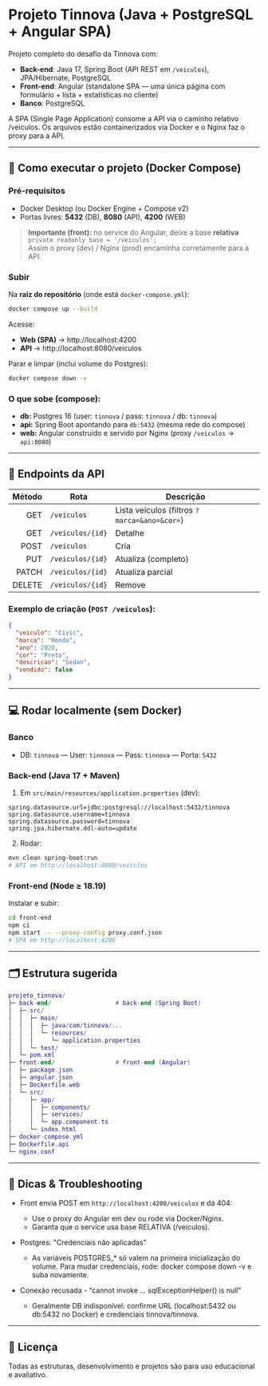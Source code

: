 # Projeto Tinnova (Java + PostgreSQL + Angular SPA)

Projeto completo do desafio da Tinnova com:
- **Back-end**: Java 17, Spring Boot (API REST em `/veiculos`), JPA/Hibernate, PostgreSQL  
- **Front-end**: Angular (standalone SPA — uma única página com formulário + lista + estatísticas no cliente)  
- **Banco**: PostgreSQL

A SPA (Single Page Application) consome a API via o caminho relativo /veiculos.
Os arquivos estão containerizados via Docker e o Nginx faz o proxy para a API.

---

## 🚀 Como executar o projeto (Docker Compose)

### Pré-requisitos
- Docker Desktop (ou Docker Engine + Compose v2)
- Portas livres: **5432** (DB), **8080** (API), **4200** (WEB)

> **Importante (front):** no service do Angular, deixe a base **relativa**  
> `private readonly base = '/veiculos';`  
> Assim o proxy (dev) / Nginx (prod) encaminha corretamente para a API.

### Subir
Na **raiz do repositório** (onde está `docker-compose.yml`):

```bash
docker compose up --build
```

Acesse:
- **Web (SPA)** → http://localhost:4200
- **API** → http://localhost:8080/veiculos

Parar e limpar (inclui volume do Postgres):

```bash
docker compose down -v
```

### O que sobe (compose):
- **db:** Postgres 16 (user: `tinnova` / pass: `tinnova` / db: `tinnova`)
- **api:** Spring Boot apontando para `db:5432` (mesma rede do compose)
- **web:** Angular construído e servido por Nginx (proxy `/veiculos` → `api:8080`)

---
## 📡 Endpoints da API

| Método | Rota             | Descrição                                    |
| -----: | ---------------- | -------------------------------------------- |
|    GET | `/veiculos`      | Lista veículos (filtros `?marca=&ano=&cor=`) |
|    GET | `/veiculos/{id}` | Detalhe                                      |
|   POST | `/veiculos`      | Cria                                         |
|    PUT | `/veiculos/{id}` | Atualiza (completo)                          |
|  PATCH | `/veiculos/{id}` | Atualiza parcial                             |
| DELETE | `/veiculos/{id}` | Remove                                       |


### Exemplo de criação (`POST /veiculos`):
```json
{
  "veiculo": "Civic",
  "marca": "Honda",
  "ano": 2020,
  "cor": "Preto",
  "descricao": "Sedan",
  "vendido": false
}
```

---
## 💻 Rodar localmente (sem Docker)

### Banco
- DB: `tinnova` — User: `tinnova` — Pass: `tinnova` — Porta: `5432`

### Back-end (Java 17 + Maven)
1) Em `src/main/resources/application.properties` (dev):
```properties
spring.datasource.url=jdbc:postgresql://localhost:5432/tinnova
spring.datasource.username=tinnova
spring.datasource.password=tinnova
spring.jpa.hibernate.ddl-auto=update
```

2) Rodar:
```bash
mvn clean spring-boot:run
# API em http://localhost:8080/veiculos
```

### Front-end (Node ≥ 18.19)

Instalar e subir:

```bash
cd front-end
npm ci
npm start -- --proxy-config proxy.conf.json
# SPA em http://localhost:4200
```
---
## 🗂️ Estrutura sugerida

```lua
projeto_tinnova/
├─ back-end/                  # back-end (Spring Boot)
│  ├─ src/
│  │  ├─ main/
│  │  │  ├─ java/com/tinnova/...
│  │  │  └─ resources/
│  │  │     └─ application.properties
│  │  └─ test/
│  └─ pom.xml
├─ front-end/                 # front-end (Angular)
│  ├─ package.json
│  ├─ angular.json
│  ├─ Dockerfile.web
│  └─ src/
│     ├─ app/
│     │  ├─ components/
│     │  ├─ services/
│     │  └─ app.component.ts
│     └─ index.html
├─ docker-compose.yml
├─ Dockerfile.api
└─ nginx.conf
```

---
## 🧰 Dicas & Troubleshooting

- Front envia POST em `http://localhost:4200/veiculos` e dá 404:
  - Use o proxy do Angular em dev ou rode via Docker/Nginx. 
  - Garanta que o service usa base RELATIVA (/veiculos).

- Postgres: "Credenciais não aplicadas"
  - As variáveis POSTGRES_* só valem na primeira inicialização do volume.
      Para mudar credenciais, rode: docker compose down -v e suba novamente.

- Conexão recusada - “cannot invoke … sqlExceptionHelper() is null” 
  - Geralmente DB indisponível: confirme URL (localhost:5432 ou db:5432 no Docker)
      e credenciais tinnova/tinnova.

---
## 📜 Licença
Todas as estruturas, desenvolvimento e projetos são para uso educacional e avaliativo.

